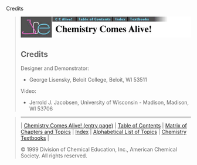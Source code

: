 





 Credits
 



> ![Chemistry Comes Alive!](ccahead.gif)
> 
> 
> 
> 
> 
> 
> 
> 
> ## Credits
> 
> 
> 
>  Designer and Demonstrator:
>  - George Lisensky, Beloit College, Beloit, WI 53511
> 
> 
>  Video:
>  - Jerrold J. Jacobsen, University of Wisconsin - Madison, Madison, WI 53706



> ---
> 
> 
>  |
>  [Chemistry Comes Alive! (entry page)](../../INDEX.HTM) 
>  |
>  [Table of Contents](../../CONTENTS.HTM) 
>  |
>  [Matrix of Chapters and Topics](../../MATRIX.HTM) 
>  |
>  [Index](../../WORDS.HTM) 
>  |
>  [Alphabetical List of Topics](../../ALPHATOP.HTM) 
>  |
>  [Chemistry Textbooks](../../BOOKS.HTM) 
>  |
>  
>  © 1999 Division of Chemical Education, Inc.,
American Chemical Society. All rights reserved.





